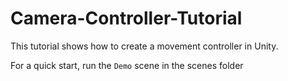 # Camera-Controller-Tutorial

This tutorial shows how to create a movement controller in Unity.

For a quick start, run the `Demo` scene in the scenes folder
